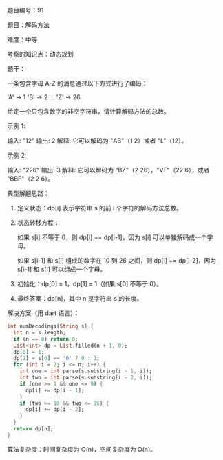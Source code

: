 题目编号：91

题目：解码方法

难度：中等

考察的知识点：动态规划

题干：

一条包含字母 A-Z 的消息通过以下方式进行了编码：

'A' -> 1
'B' -> 2
...
'Z' -> 26

给定一个只包含数字的非空字符串，请计算解码方法的总数。

示例 1:

输入: "12"
输出: 2
解释: 它可以解码为 "AB"（1 2）或者 "L"（12）。

示例 2:

输入: "226"
输出: 3
解释: 它可以解码为 "BZ"（2 26），"VF"（22 6），或者 "BBF"（2 2 6）。

典型解题思路：

1. 定义状态：dp[i] 表示字符串 s 的前 i 个字符的解码方法总数。

2. 状态转移方程：

   如果 s[i] 不等于 0，则 dp[i] += dp[i-1]，因为 s[i] 可以单独解码成一个字母。

   如果 s[i-1] 和 s[i] 组成的数字在 10 到 26 之间，则 dp[i] += dp[i-2]，因为 s[i-1] 和 s[i] 可以组成一个字母。

3. 初始化：dp[0] = 1，dp[1] = 1（如果 s[0] 不等于 0）。

4. 最终答案：dp[n]，其中 n 是字符串 s 的长度。

解决方案（用 dart 语言）：

```dart
int numDecodings(String s) {
  int n = s.length;
  if (n == 0) return 0;
  List<int> dp = List.filled(n + 1, 0);
  dp[0] = 1;
  dp[1] = s[0] == '0' ? 0 : 1;
  for (int i = 2; i <= n; i++) {
    int one = int.parse(s.substring(i - 1, i));
    int two = int.parse(s.substring(i - 2, i));
    if (one >= 1 && one <= 9) {
      dp[i] += dp[i - 1];
    }
    if (two >= 10 && two <= 26) {
      dp[i] += dp[i - 2];
    }
  }
  return dp[n];
}
```

算法复杂度：时间复杂度为 O(n)，空间复杂度为 O(n)。